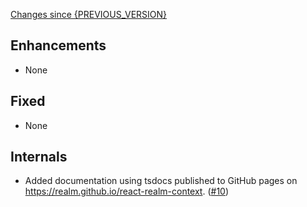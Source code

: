 [Changes since {PREVIOUS_VERSION}](https://github.com/realm/react-realm-context/compare/{PREVIOUS_VERSION}...{CURRENT_VERSION})

## Enhancements
- None

## Fixed
- None

## Internals
- Added documentation using tsdocs published to GitHub pages on https://realm.github.io/react-realm-context. ([#10](https://github.com/realm/react-realm-context/pull/10))
